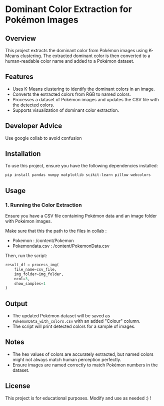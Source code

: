 # Dominant Color Extraction for Pokémon Images

## Overview
This project extracts the dominant color from Pokémon images using K-Means clustering. The extracted dominant color is then converted to a human-readable color name and added to a Pokémon dataset.

## Features
- Uses K-Means clustering to identify the dominant colors in an image.
- Converts the extracted colors from RGB to named colors.
- Processes a dataset of Pokémon images and updates the CSV file with the detected colors.
- Supports visualization of dominant color extraction.

## Developer Advice
Use google collab to avoid confusion

## Installation
To use this project, ensure you have the following dependencies installed:

```bash
pip install pandas numpy matplotlib scikit-learn pillow webcolors
```

## Usage
### 1. Running the Color Extraction
Ensure you have a CSV file containing Pokémon data and an image folder with Pokémon images.

Make sure that this the path to the files in collab : 
- Pokemon : /content/Pokemon
- Pokemondata.csv : /content/PokemonData.csv

Then, run the script:
```python
result_df = process_img(
    file_name=csv_file,
    img_folder=img_folder,
    ncol=3,
    show_samples=1
)
```

## Output
- The updated Pokémon dataset will be saved as `PokemonData_with_colors.csv` with an added "Colour" column.
- The script will print detected colors for a sample of images.

## Notes
- The hex values of colors are accurately extracted, but named colors might not always match human perception perfectly.
- Ensure images are named correctly to match Pokémon numbers in the dataset.

## License
This project is for educational purposes. Modify and use as needed :) !
